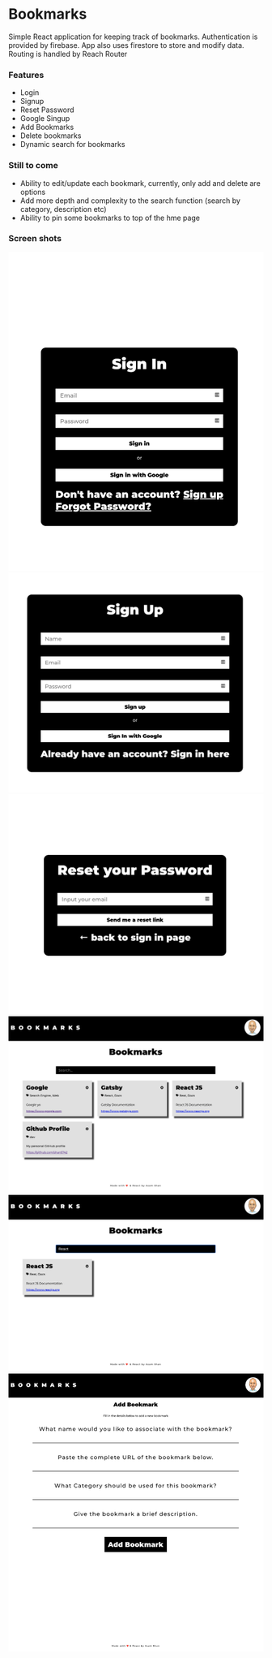 # Bookmarks

Simple React application for keeping track of bookmarks. Authentication is provided by firebase. App also uses firestore to store and modify data. Routing is handled by Reach Router

### Features

- Login
- Signup
- Reset Password
- Google Singup
- Add Bookmarks
- Delete bookmarks
- Dynamic search for bookmarks

### Still to come

- Ability to edit/update each bookmark, currently, only add and delete are options
- Add more depth and complexity to the search function (search by category, description etc)
- Ability to pin some bookmarks to top of the hme page

### Screen shots

![auth screen](./src/images/authScreen1.png)
![auth screen](./src/images/authScreen2.png)
![auth screen](./src/images/authScreen3.png)
![bookmark grid](./src/images/bookmarkGrid.png)
![bookmark search](./src/images/bookmarkSearch.png)
![add bookmark](./src/images/addBookmark.png)
